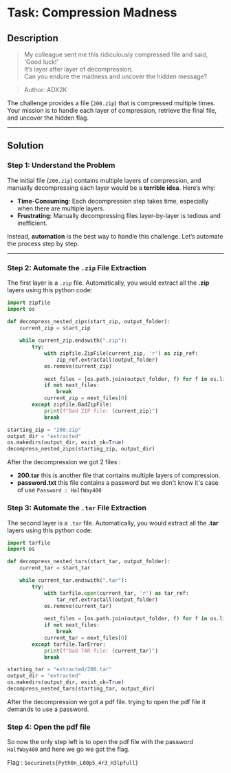 # Task: Compression Madness

## Description
> My colleague sent me this ridiculously compressed file and said, 'Good luck!'  
> It’s layer after layer of decompression.  
> Can you endure the madness and uncover the hidden message?

> Author: ADX2K

The challenge provides a file (`200.zip`) that is compressed multiple times. Your mission is to handle each layer of compression, retrieve the final file, and uncover the hidden flag.

---

## Solution

### Step 1: Understand the Problem
The initial file (`200.zip`) contains multiple layers of compression, and manually decompressing each layer would be a **terrible idea**. Here’s why:

- **Time-Consuming**: Each decompression step takes time, especially when there are multiple layers.
- **Frustrating**: Manually decompressing files layer-by-layer is tedious and inefficient.

Instead, **automation** is the best way to handle this challenge. Let’s automate the process step by step.

---

### Step 2: Automate the `.zip` File Extraction
The first layer is a `.zip` file. Automatically, you would extract all the **.zip** layers using this python code:
```python
import zipfile
import os

def decompress_nested_zips(start_zip, output_folder):
    current_zip = start_zip
    
    while current_zip.endswith(".zip"):
        try:
            with zipfile.ZipFile(current_zip, 'r') as zip_ref:
                zip_ref.extractall(output_folder)
            os.remove(current_zip)
            
            next_files = [os.path.join(output_folder, f) for f in os.listdir(output_folder) if f.endswith(".zip")]
            if not next_files:
                break
            current_zip = next_files[0]
        except zipfile.BadZipFile:
            print(f"Bad ZIP file: {current_zip}")
            break

starting_zip = "200.zip"
output_dir = "extracted"
os.makedirs(output_dir, exist_ok=True)
decompress_nested_zips(starting_zip, output_dir)
```
After the decompression we got 2 files : 
- **200.tar** this is another file that contains multiple layers of compression.
- **password.txt** this file contains a password but we don't know it's case of use
  ```Password : HalfWay400```
### Step 3: Automate the `.tar` File Extraction
The second layer is a `.tar` file. Automatically, you would extract all the **.tar** layers using this python code:
```python
import tarfile
import os

def decompress_nested_tars(start_tar, output_folder):
    current_tar = start_tar

    while current_tar.endswith(".tar"):
        try:
            with tarfile.open(current_tar, 'r') as tar_ref:
                tar_ref.extractall(output_folder)
            os.remove(current_tar)
            
            next_files = [os.path.join(output_folder, f) for f in os.listdir(output_folder) if f.endswith(".tar")]
            if not next_files:
                break
            current_tar = next_files[0]
        except tarfile.TarError:
            print(f"Bad TAR file: {current_tar}")
            break

starting_tar = "extracted/200.tar" 
output_dir = "extracted"
os.makedirs(output_dir, exist_ok=True)
decompress_nested_tars(starting_tar, output_dir)
```
After the decompression we got a pdf file. 
trying to open the pdf file it demands to use a password.

### Step 4: Open the pdf file
So now the only step left is to open the pdf file with the password ``HalfWay400`` and here we go we got the flag.


Flag : ``Securinets{Pyth0n_L00p5_4r3_H3lpfull}``
